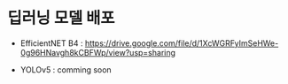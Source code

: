 # 딥러닝 모델 배포

* EfficientNET B4 : https://drive.google.com/file/d/1XcWGRFyImSeHWe-0g96HNavgh8kCBFWp/view?usp=sharing

* YOLOv5 : comming soon
